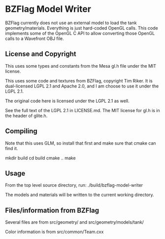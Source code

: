 # BZFlag Model Writer

BZFlag currently does not use an external model to load the tank geometry/materials. Everything is just hard-coded OpenGL calls. This code implements some of the OpenGL C API to allow converting those OpenGL calls to a Wavefront OBJ file.

## License and Copyright

This uses some types and constants from the Mesa gl.h file under the MIT license.

This uses some code and textures from BZFlag, copyright Tim Riker. It is dual-licensed LGPL 2.1 and Apache 2.0, and I am choose to use it under the LGPL 2.1.

The original code here is licensed under the LGPL 2.1 as well.

See the full text of the LGPL 2.1 in LICENSE.md. The MIT license for gl.h is in the header of glite.h.

## Compiling

Note that this uses GLM, so install that first and make sure that cmake can find it.

mkdir build
cd build
cmake ..
make

## Usage

From the top level source directory, run:
./build/bzflag-model-writer

The models and materials will be written to the current working directory.


## Files/information from BZFlag
Several files are from src/geometry/ and src/geometry/models/tank/

Color information is from src/common/Team.cxx
